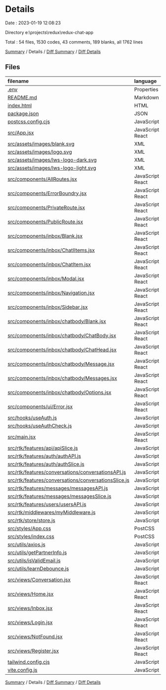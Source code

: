 # Details

Date : 2023-01-19 12:08:23

Directory e:\\projects\\redux\\redux-chat-app

Total : 54 files,  1530 codes, 43 comments, 189 blanks, all 1762 lines

[Summary](results.md) / Details / [Diff Summary](diff.md) / [Diff Details](diff-details.md)

## Files
| filename | language | code | comment | blank | total |
| :--- | :--- | ---: | ---: | ---: | ---: |
| [.env](/.env) | Properties | 3 | 0 | 0 | 3 |
| [README.md](/README.md) | Markdown | 3 | 0 | 3 | 6 |
| [index.html](/index.html) | HTML | 13 | 0 | 1 | 14 |
| [package.json](/package.json) | JSON | 65 | 0 | 1 | 66 |
| [postcss.config.cjs](/postcss.config.cjs) | JavaScript | 6 | 0 | 1 | 7 |
| [src/App.jsx](/src/App.jsx) | JavaScript React | 15 | 0 | 3 | 18 |
| [src/assets/images/blank.svg](/src/assets/images/blank.svg) | XML | 52 | 1 | 2 | 55 |
| [src/assets/images/logo.svg](/src/assets/images/logo.svg) | XML | 1 | 0 | 0 | 1 |
| [src/assets/images/lws-logo-dark.svg](/src/assets/images/lws-logo-dark.svg) | XML | 59 | 0 | 4 | 63 |
| [src/assets/images/lws-logo-light.svg](/src/assets/images/lws-logo-light.svg) | XML | 59 | 0 | 4 | 63 |
| [src/components/AllRoutes.jsx](/src/components/AllRoutes.jsx) | JavaScript React | 54 | 0 | 4 | 58 |
| [src/components/ErrorBoundry.jsx](/src/components/ErrorBoundry.jsx) | JavaScript React | 19 | 0 | 7 | 26 |
| [src/components/PrivateRoute.jsx](/src/components/PrivateRoute.jsx) | JavaScript React | 8 | 0 | 4 | 12 |
| [src/components/PublicRoute.jsx](/src/components/PublicRoute.jsx) | JavaScript React | 8 | 0 | 4 | 12 |
| [src/components/inbox/Blank.jsx](/src/components/inbox/Blank.jsx) | JavaScript React | 9 | 0 | 2 | 11 |
| [src/components/inbox/ChatIItems.jsx](/src/components/inbox/ChatIItems.jsx) | JavaScript React | 49 | 1 | 9 | 59 |
| [src/components/inbox/ChatItem.jsx](/src/components/inbox/ChatItem.jsx) | JavaScript React | 17 | 0 | 1 | 18 |
| [src/components/inbox/Modal.jsx](/src/components/inbox/Modal.jsx) | JavaScript React | 154 | 5 | 14 | 173 |
| [src/components/inbox/Navigation.jsx](/src/components/inbox/Navigation.jsx) | JavaScript React | 29 | 1 | 4 | 34 |
| [src/components/inbox/Sidebar.jsx](/src/components/inbox/Sidebar.jsx) | JavaScript React | 38 | 2 | 4 | 44 |
| [src/components/inbox/chatbody/Blank.jsx](/src/components/inbox/chatbody/Blank.jsx) | JavaScript React | 13 | 0 | 2 | 15 |
| [src/components/inbox/chatbody/ChatBody.jsx](/src/components/inbox/chatbody/ChatBody.jsx) | JavaScript React | 40 | 3 | 8 | 51 |
| [src/components/inbox/chatbody/ChatHead.jsx](/src/components/inbox/chatbody/ChatHead.jsx) | JavaScript React | 20 | 0 | 3 | 23 |
| [src/components/inbox/chatbody/Message.jsx](/src/components/inbox/chatbody/Message.jsx) | JavaScript React | 9 | 0 | 1 | 10 |
| [src/components/inbox/chatbody/Messages.jsx](/src/components/inbox/chatbody/Messages.jsx) | JavaScript React | 25 | 0 | 4 | 29 |
| [src/components/inbox/chatbody/Options.jsx](/src/components/inbox/chatbody/Options.jsx) | JavaScript React | 55 | 0 | 5 | 60 |
| [src/components/ui/Error.jsx](/src/components/ui/Error.jsx) | JavaScript React | 9 | 0 | 1 | 10 |
| [src/hooks/useAuth.js](/src/hooks/useAuth.js) | JavaScript | 9 | 0 | 3 | 12 |
| [src/hooks/useAuthCheck.js](/src/hooks/useAuthCheck.js) | JavaScript | 23 | 0 | 4 | 27 |
| [src/main.jsx](/src/main.jsx) | JavaScript React | 12 | 0 | 2 | 14 |
| [src/rtk/features/api/apiSlice.js](/src/rtk/features/api/apiSlice.js) | JavaScript | 17 | 2 | 2 | 21 |
| [src/rtk/features/auth/authAPI.js](/src/rtk/features/auth/authAPI.js) | JavaScript | 59 | 10 | 7 | 76 |
| [src/rtk/features/auth/authSlice.js](/src/rtk/features/auth/authSlice.js) | JavaScript | 21 | 1 | 4 | 26 |
| [src/rtk/features/conversations/conversationsAPI.js](/src/rtk/features/conversations/conversationsAPI.js) | JavaScript | 91 | 8 | 5 | 104 |
| [src/rtk/features/conversations/conversationsSlice.js](/src/rtk/features/conversations/conversationsSlice.js) | JavaScript | 9 | 1 | 4 | 14 |
| [src/rtk/features/messages/messagesAPI.js](/src/rtk/features/messages/messagesAPI.js) | JavaScript | 17 | 0 | 3 | 20 |
| [src/rtk/features/messages/messagesSlice.js](/src/rtk/features/messages/messagesSlice.js) | JavaScript | 9 | 1 | 4 | 14 |
| [src/rtk/features/users/usersAPI.js](/src/rtk/features/users/usersAPI.js) | JavaScript | 9 | 0 | 3 | 12 |
| [src/rtk/middlewares/myMiddleware.js](/src/rtk/middlewares/myMiddleware.js) | JavaScript | 4 | 0 | 2 | 6 |
| [src/rtk/store/store.js](/src/rtk/store/store.js) | JavaScript | 16 | 0 | 3 | 19 |
| [src/styles/App.css](/src/styles/App.css) | PostCSS | 8 | 0 | 1 | 9 |
| [src/styles/index.css](/src/styles/index.css) | PostCSS | 3 | 0 | 1 | 4 |
| [src/utils/axios.js](/src/utils/axios.js) | JavaScript | 5 | 0 | 3 | 8 |
| [src/utils/getPartnerInfo.js](/src/utils/getPartnerInfo.js) | JavaScript | 3 | 0 | 2 | 5 |
| [src/utils/isValidEmail.js](/src/utils/isValidEmail.js) | JavaScript | 7 | 0 | 1 | 8 |
| [src/utils/learnDebounce.js](/src/utils/learnDebounce.js) | JavaScript | 14 | 2 | 3 | 19 |
| [src/views/Conversation.jsx](/src/views/Conversation.jsx) | JavaScript React | 20 | 0 | 2 | 22 |
| [src/views/Home.jsx](/src/views/Home.jsx) | JavaScript React | 4 | 0 | 2 | 6 |
| [src/views/Inbox.jsx](/src/views/Inbox.jsx) | JavaScript React | 16 | 0 | 2 | 18 |
| [src/views/Login.jsx](/src/views/Login.jsx) | JavaScript React | 109 | 1 | 9 | 119 |
| [src/views/NotFound.jsx](/src/views/NotFound.jsx) | JavaScript React | 9 | 0 | 3 | 12 |
| [src/views/Register.jsx](/src/views/Register.jsx) | JavaScript React | 180 | 2 | 13 | 195 |
| [tailwind.config.cjs](/tailwind.config.cjs) | JavaScript | 19 | 1 | 3 | 23 |
| [vite.config.js](/vite.config.js) | JavaScript | 5 | 1 | 2 | 8 |

[Summary](results.md) / Details / [Diff Summary](diff.md) / [Diff Details](diff-details.md)